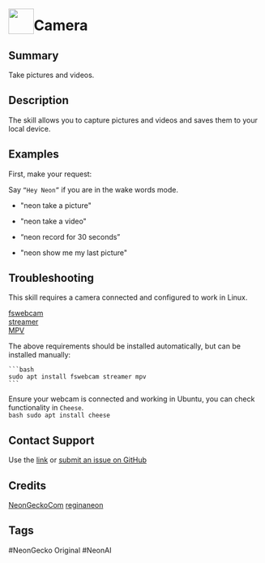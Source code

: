 # <img src='https://0000.us/klatchat/app/files/neon_images/icons/neon_skill.png' card_color="#FF8600" width="50" style="vertical-align:bottom">Camera 
  
## Summary  

Take pictures and videos.

## Description  
  
The skill allows you to capture pictures and videos and saves them to your local device.
  
## Examples  
  
First, make your request:  
  
Say `“Hey Neon”` if you are in the wake words mode. 
  
- "neon take a picture"
      
- "neon take a video"
      
- “neon record for 30 seconds”

- "neon show me my last picture"

## Troubleshooting
This skill requires a camera connected and configured to work in Linux.

[fswebcam](http://manpages.ubuntu.com/manpages/bionic/man1/fswebcam.1.html)  
[streamer](http://manpages.ubuntu.com/manpages/xenial/man1/streamer.1.html)  
[MPV](https://mpv.io/)
 
The above requirements should be installed automatically, but can be installed manually:  

    ```bash
    sudo apt install fswebcam streamer mpv
    ```


Ensure your webcam is connected and working in Ubuntu, you can check functionality in `Cheese`.  
    ```bash
    sudo apt install cheese
    ```
 
## Contact Support
Use the [link](https://neongecko.com/ContactUs) or [submit an issue on GitHub](https://help.github.com/en/articles/creating-an-issue)

## Credits
[NeonGeckoCom](https://github.com/NeonGeckoCom)
[reginaneon](https://github.com/reginaneon)

## Tags
#NeonGecko Original
#NeonAI
